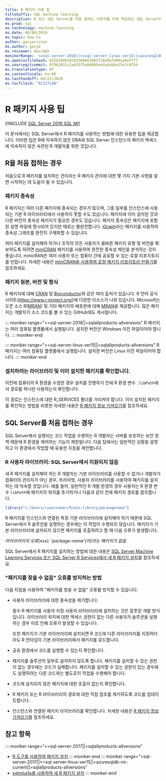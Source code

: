 ```yaml
---
title: R 패키지 사용 팁
titleSuffix: SQL machine learning
description: R 또는 SQL Server를 처음 접하는 사용자를 위해 제공되는 SQL Server에서 R 패키지를 사용하는 방법에 대한 유용한 팁을 알아보세요.
ms.prod: sql
ms.technology: machine-learning
ms.date: 08/06/2019
ms.topic: how-to
author: garyericson
ms.author: garye
ms.reviewer: davidph
monikerRange: '>=sql-server-2016||>=sql-server-linux-ver15||=azuresqldb-mi-current||=sqlallproducts-allversions'
ms.openlocfilehash: 632b380b1935d380661903f18d56fe09aa9eff77
ms.sourcegitcommit: 8f062015c2a033f5a0d805ee4adabbe15e7c8f94
ms.translationtype: HT
ms.contentlocale: ko-KR
ms.lasthandoff: 09/25/2020
ms.locfileid: "91227148"
---
```

# <a name="tips-for-using-r-packages"></a>R 패키지 사용 팁

[!INCLUDE [SQL Server 2016 SQL MI](../../includes/applies-to-version/sqlserver2016-asdbmi.md)]

이 문서에서는 SQL Server에서 R 패키지를 사용하는 방법에 대한 유용한 팁을 제공합니다. 이러한 팁은 R에 익숙하지 않은 DBA와 SQL Server 인스턴스의 패키지 액세스에 익숙하지 않은 숙련된 R 개발자를 위한 것입니다.

## <a name="if-youre-new-to-r"></a>R을 처음 접하는 경우

처음으로 R 패키지를 설치하는 관리자는 R 패키지 관리에 대한 몇 가지 기본 사항을 알면 시작하는 데 도움이 될 수 있습니다.

### <a name="package-dependencies"></a>패키지 종속성

R 패키지는 여러 다른 패키지에 종속되는 경우가 많으며, 그중 일부를 인스턴스에 사용되는 기본 R 라이브러리에서 사용하지 못할 수도 있습니다. 패키지에 이미 설치된 것과 다른 버전의 종속성 패키지가 필요한 경우도 있습니다. 패키지 종속성은 패키지에 포함된 설명 파일에 명시되어 있지만 때로는 불완전합니다. [iGraph](https://igraph.org/r/)라는 패키지를 사용하여 종속성 그래프를 완전히 구체화할 수 있습니다.

여러 패키지를 설치해야 하거나 조직의 모든 사용자가 올바른 패키지 유형 및 버전을 확보하도록 하려면 [miniCRAN](https://mran.microsoft.com/package/miniCRAN) 패키지를 사용하여 완전한 종속성 체인을 분석하는 것이 좋습니다. minicRAN은 여러 사용자 또는 컴퓨터 간에 공유할 수 있는 로컬 리포지토리를 만듭니다. 자세한 내용은 [miniCRAN을 사용하여 로컬 패키지 리포지토리 만들기](create-a-local-package-repository-using-minicran.md)를 참조하세요.

### <a name="package-sources-versions-and-formats"></a>패키지 원본, 버전 및 형식

R 패키지에 대해 [CRAN](https://cran.r-project.org/) 및 [Bioconductor](https://www.bioconductor.org/)와 같은 여러 출처가 있습니다. R 언어 공식 사이트(<https://www.r-project.org/>)에 다양한 리소스가 나와 있습니다. Microsoft는 오픈 소스 R([MRAN](https://mran.microsoft.com/)) 및 기타 패키지의 배포판에 대해 [MRAN](https://mran.microsoft.com/open)을 제공합니다. 많은 패키지는 개발자가 소스 코드를 볼 수 있는 GitHub에도 게시됩니다.

::: moniker range=">=sql-server-2016||=sqlallproducts-allversions"
R 패키지는 여러 컴퓨팅 플랫폼에서 실행됩니다. 설치한 버전은 Windows 이진 파일이어야 합니다.
::: moniker-end

::: moniker range=">=sql-server-linux-ver15||=sqlallproducts-allversions"
R 패키지는 여러 컴퓨팅 플랫폼에서 실행됩니다. 설치한 버전은 Linux 이진 파일이어야 합니다.
::: moniker-end

### <a name="know-which-library-youre-installing-to-and-which-packages-are-already-installed"></a>설치하려는 라이브러리 및 이미 설치한 패키지를 확인합니다.

이전에 컴퓨터의 R 환경을 수정한 경우 설치를 진행하기 전에 R 환경 변수 `.libPath`에서 경로를 하나만 사용하는지 확인합니다.

이 경로는 인스턴스에 대한 R_SERVICES 폴더를 가리켜야 합니다. 이미 설치된 패키지를 확인하는 방법을 비롯한 자세한 내용은 [R 패키지 정보 가져오기](../package-management/r-package-information.md)를 참조하세요.

## <a name="if-youre-new-to-sql-server"></a>SQL Server를 처음 접하는 경우

SQL Server에서 실행되는 코드 작업을 수행하는 R 개발자는 서버를 보호하는 보안 정책 때문에 R 환경을 제어하는 기능이 제한됩니다. 다음 팁에서는 일반적인 상황을 설명하고 이 환경에서 작업할 때 유용한 지침을 제안합니다.

### <a name="r-user-libraries-not-supported-on-sql-server"></a>R 사용자 라이브러리: SQL Server에서 지원되지 않음

새 R 패키지를 설치해야 하는 R 개발자는 기본 라이브러리를 사용할 수 없거나 개발자가 컴퓨터의 관리자가 아닌 경우, 프라이빗, 사용자 라이브러리를 사용하여 패키지를 설치하는 데 익숙할 것입니다. 예를 들어, 일반적인 R 개발 환경의 경우 사용자는 R 환경 변수 `libPath`에 패키지의 위치를 추가하거나 다음과 같이 전체 패키지 경로를 참조합니다.

```R
library("c:/Users/<username>/R/win-library/packagename")
```

R 패키지를 인스턴스와 연결된 특정 기본 라이브러리에 설치해야 하기 때문에 SQL Server에서 R 솔루션을 실행하는 경우에는 이 작업이 수행되지 않습니다. 패키지가 기본 라이브러리에 설치되지 않으면 패키지를 호출하려고 할 때 다음 오류가 발생합니다.

*라이브러리의 오류(xxx): 'package-name'(이)라는 패키지가 없음*

SQL Server에서 R 패키지를 설치하는 방법에 대한 내용은 [SQL Server Machine Learning Services 또는 SQL Server R Services에서 새 R 패키지 설치](install-additional-r-packages-on-sql-server.md)를 참조하세요.

### <a name="how-to-avoid-package-not-found-errors"></a>"패키지를 찾을 수 없음" 오류를 방지하는 방법

다음 지침을 사용하여 "패키지를 찾을 수 없음" 오류를 방지할 수 있습니다.

+ 사용자 라이브러리에 대한 종속성을 제거합니다.

    필수 R 패키지를 사용자 지정 사용자 라이브러리에 설치하는 것은 잘못된 개발 방식입니다. 라이브러리 위치에 대한 액세스 권한이 없는 다른 사용자가 솔루션을 실행하는 경우 이로 인해 오류가 발생할 수 있습니다.

    또한 패키지가 기본 라이브러리에 설치되면 R 코드에 다른 라이브러리를 지정하더라도 R 런타임이 기본 라이브러리에서 패키지를 로드합니다.

+ 공유 환경에서 코드를 실행할 수 있는지 확인합니다.

+ 패키지를 솔루션의 일부로 설치하지 않도록 합니다. 패키지를 설치할 수 있는 권한이 없는 경우에는 코드가 실패합니다. 패키지를 설치할 수 있는 권한이 있는 경우에도 실행하려는 다른 코드와는 별도로이 작업을 수행해야 합니다.

+ 코드에 설치되지 않은 패키지에 대한 호출이 없는지 확인합니다.

+ R 패키지 또는 R 라이브러리의 경로에 대한 직접 참조를 제거하도록 코드를 업데이트합니다.

+ 인스턴스와 연결된 패키지 라이브러리를 확인합니다. 자세한 내용은 [R 패키지 정보 가져오기](../package-management/r-package-information.md)를 참조하세요.

## <a name="see-also"></a>참고 항목

::: moniker range="<=sql-server-2017||=sqlallproducts-allversions"
+ [R 도구를 사용하여 패키지 설치](install-r-packages-standard-tools.md)
::: moniker-end
::: moniker range=">sql-server-2017||>=sql-server-linux-ver15||=azuresqldb-mi-current||=sqlallproducts-allversions"
+ [sqlmlutils를 사용하여 새 R 패키지 설치](install-additional-r-packages-on-sql-server.md)
::: moniker-end
